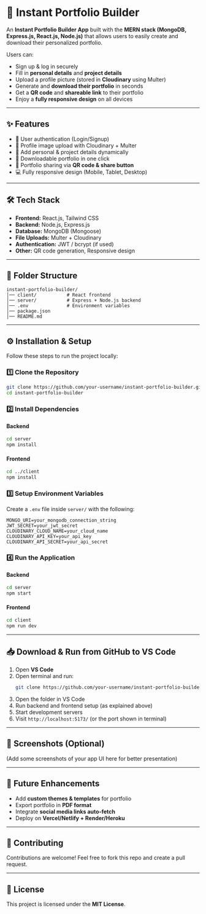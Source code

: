 # 🚀 Instant Portfolio Builder

An **Instant Portfolio Builder App** built with the **MERN stack (MongoDB, Express.js, React.js, Node.js)** that allows users to easily create and download their personalized portfolio.  

Users can:
- Sign up & log in securely  
- Fill in **personal details** and **project details**  
- Upload a profile picture (stored in **Cloudinary** using Multer)  
- Generate and **download their portfolio** in seconds  
- Get a **QR code** and **shareable link** to their portfolio  
- Enjoy a **fully responsive design** on all devices  

---

## ✨ Features

- 🔐 User authentication (Login/Signup)  
- 📸 Profile image upload with Cloudinary + Multer  
- 📝 Add personal & project details dynamically  
- 📄 Downloadable portfolio in one click  
- 📲 Portfolio sharing via **QR code & share button**  
- 💻 Fully responsive design (Mobile, Tablet, Desktop)  

---

## 🛠 Tech Stack

- **Frontend:** React.js, Tailwind CSS  
- **Backend:** Node.js, Express.js  
- **Database:** MongoDB (Mongoose)  
- **File Uploads:** Multer + Cloudinary  
- **Authentication:** JWT / bcrypt (if used)  
- **Other:** QR code generation, Responsive design  

---

## 📂 Folder Structure

```
instant-portfolio-builder/
│── client/           # React frontend
│── server/           # Express + Node.js backend
│── .env              # Environment variables
│── package.json
│── README.md
```

---

## ⚙️ Installation & Setup

Follow these steps to run the project locally:

### 1️⃣ Clone the Repository
```bash
git clone https://github.com/your-username/instant-portfolio-builder.git
cd instant-portfolio-builder
```

### 2️⃣ Install Dependencies
#### Backend
```bash
cd server
npm install
```
#### Frontend
```bash
cd ../client
npm install
```

### 3️⃣ Setup Environment Variables  
Create a `.env` file inside `server/` with the following:
```env
MONGO_URI=your_mongodb_connection_string
JWT_SECRET=your_jwt_secret
CLOUDINARY_CLOUD_NAME=your_cloud_name
CLOUDINARY_API_KEY=your_api_key
CLOUDINARY_API_SECRET=your_api_secret
```

### 4️⃣ Run the Application
#### Backend
```bash
cd server
npm start
```
#### Frontend
```bash
cd client
npm run dev
```

---

## 📥 Download & Run from GitHub to VS Code

1. Open **VS Code**  
2. Open terminal and run:
   ```bash
   git clone https://github.com/your-username/instant-portfolio-builder.git
   ```
3. Open the folder in VS Code  
4. Run backend and frontend setup (as explained above)  
5. Start development servers  
6. Visit `http://localhost:5173/` (or the port shown in terminal)  

---

## 📸 Screenshots (Optional)
(Add some screenshots of your app UI here for better presentation)

---

## 📌 Future Enhancements
- Add **custom themes & templates** for portfolio  
- Export portfolio in **PDF format**  
- Integrate **social media links auto-fetch**  
- Deploy on **Vercel/Netlify + Render/Heroku**  

---

## 🤝 Contributing
Contributions are welcome! Feel free to fork this repo and create a pull request.  

---

## 📜 License
This project is licensed under the **MIT License**.  
